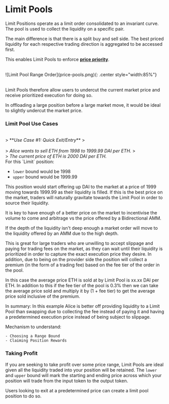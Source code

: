 # Limit Pools

Limit Positions operate as a limit order consolidated to an invariant curve. The pool is used to collect the liquidity on a specific pair.</br>

The main difference is that there is a split buy and sell side. 
The best priced liquidity for each respective trading direction is aggregated to be accessed first.

This enables Limit Pools to enforce [**price priority**](/docs/overview/glossary/#price-priority).

</br>
![Limit Pool Range Order](price-pools.png){: .center style="width:85%"}
</br></br>

Limit Pools therefore allow users to undercut the current market price and receive prioritized execution for doing so.

In offloading a large position before a large market move, it would be ideal to slightly undercut the market price.

### **Limit Pool Use Cases**

</br>
> **<em>Use Case #1: Quick Exit/Entry</em>**
> </br></br>
> <em>Alice wants to sell ETH from 1998 to 1999.99 DAI per ETH.</em>
> </br>
> <em>The current price of ETH is 2000 DAI per ETH.</em>

</br>
For this `Limit` position:

* `lower` bound would be 1998
* `upper` bound would be 1999.99

This position would start offering up DAI to the market at a price of 1999 moving towards 1999.99 as their liquidity is filled.
If this is the best price on the market, traders will naturally gravitate towards the Limit Pool in order to source their liquidity.

It is key to have enough of a better price on the market to incentivise the volume to come and arbitrage vs the price offered by a Bidirectional AMM.

If the depth of the liquidity isn't deep enough a market order will move to the liquidity offered by an AMM due to the high depth. 

This is great for large traders who are unwilling to accept slippage and paying for trading fees on the market, as they can wait until their liquidity is prioritized in order to capture the exact execution price they desire. In addition, due to being on the provider side the position will collect a premium (in the form of a trading fee) based on the fee tier of the order in the pool.

In this case the average price ETH is sold at by Limit Pool is xx.xx DAI per ETH. In addition to this if the fee tier of the pool is 0.3% then we can take the average price sold and multiply it by (1 + fee tier) to get the average price sold inclusive of the premium. 

In summary: In this example Alice is better off providing liquidity to a Limit Pool than swapping due to collecting the fee instead of paying it and having a predetermined execution price instead of being subject to slippage.


Mechanism to understand:
```
- Choosing a Range Bound
- Claiming Position Rewards
```


### Taking Profit
<!-- add subtext below image -->
If you are seeking to take profit over some price range, Limit Pools are ideal given all the liquidity traded into your position will be retained. The `lower` and `upper` bound will mark the starting and ending price across which your position will trade from the input token to the output token.

Users looking to exit at a predetermined price can create a limit pool position to do so.


<br/><br/>
